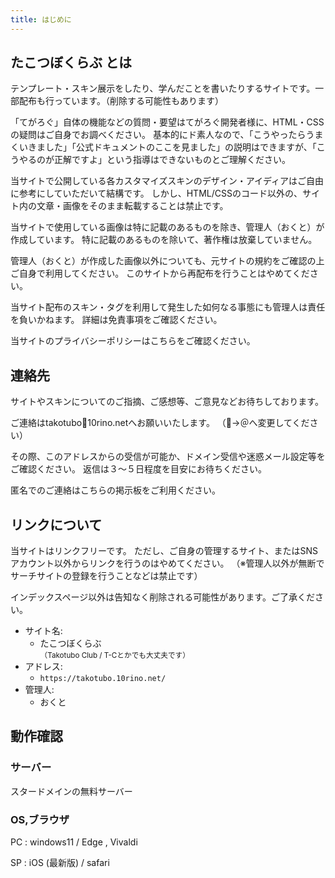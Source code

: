 ```yaml
---
title: はじめに
---
```

## たこつぼくらぶ とは
テンプレート・スキン展示をしたり、学んだことを書いたりするサイトです。一部配布も行っています。（削除する可能性もあります）

「てがろぐ」自体の機能などの質問・要望はてがろぐ開発者様に、HTML・CSSの疑問はご自身でお調べください。
基本的にド素人なので、「こうやったらうまくいきました」「公式ドキュメントのここを見ました」の説明はできますが、「こうやるのが正解ですよ」という指導はできないものとご理解ください。

当サイトで公開している各カスタマイズスキンのデザイン・アイディアはご自由に参考にしていただいて結構です。
しかし、HTML/CSSのコード以外の、サイト内の文章・画像をそのまま転載することは禁止です。

当サイトで使用している画像は特に記載のあるものを除き、管理人（おくと）が作成しています。
特に記載のあるものを除いて、著作権は放棄していません。

管理人（おくと）が作成した画像以外についても、元サイトの規約をご確認の上ご自身で利用してください。
このサイトから再配布を行うことはやめてください。

当サイト配布のスキン・タグを利用して発生した如何なる事態にも管理人は責任を負いかねます。
詳細は免責事項をご確認ください。

当サイトのプライバシーポリシーはこちらをご確認ください。

## 連絡先
サイトやスキンについてのご指摘、ご感想等、ご意見などお待ちしております。

ご連絡はtakotubo🐙10rino.netへお願いいたします。
（🐙→＠へ変更してください）

その際、このアドレスからの受信が可能か、ドメイン受信や迷惑メール設定等をご確認ください。
返信は３～５日程度を目安にお待ちください。

匿名でのご連絡はこちらの掲示板をご利用ください。

## リンクについて
当サイトはリンクフリーです。
ただし、ご自身の管理するサイト、またはSNSアカウント以外からリンクを行うのはやめてください。
（※管理人以外が無断でサーチサイトの登録を行うことなどは禁止です）

インデックスページ以外は告知なく削除される可能性があります。ご了承ください。

- サイト名:
    - たこつぼくらぶ  
     <small>（Takotubo Club / T-Cとかでも大丈夫です）</small>
- アドレス:
    - `https://takotubo.10rino.net/`
- 管理人:
    - おくと


## 動作確認
### サーバー  
スタードメインの無料サーバー

### OS,ブラウザ
PC : windows11 / Edge , Vivaldi

SP : iOS (最新版) / safari